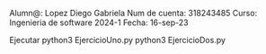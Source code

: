 
Alumn@: Lopez Diego Gabriela
Num de cuenta: 318243485
Curso: Ingenieria de software 2024-1
Fecha: 16-sep-23

Ejecutar 
python3 EjercicioUno.py
python3 EjercicioDos.py
